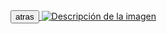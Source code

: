 
<body background="fondo n1.jpg">
<a href="https://ice200626.github.io/web-005/#" target="_blank">
  <button>atras</button>
</a>

<a href="https://wa.me/+50578939629?text=Hola,%20necesito%20más%20información">
  <img src="whassa.gif" alt="Descripción de la imagen">
</a>

